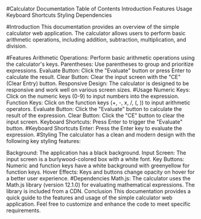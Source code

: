 
#Calculator Documentation
Table of Contents
Introduction
Features
Usage
Keyboard Shortcuts
Styling
Dependencies


#Introduction
This documentation provides an overview of the simple calculator web application. The calculator allows users to perform basic arithmetic operations, including addition, subtraction, multiplication, and division.

#Features 
Arithmetic Operations: Perform basic arithmetic operations using the calculator's keys.
Parentheses: Use parentheses to group and prioritize expressions.
Evaluate Button: Click the "Evaluate" button or press Enter to calculate the result.
Clear Button: Clear the input screen with the "CE" (Clear Entry) button.
Responsive Design: The calculator is designed to be responsive and work well on various screen sizes.
#Usage
Numeric Keys: Click on the numeric keys (0-9) to input numbers into the expression.
Function Keys: Click on the function keys (+, -, x, /, (, )) to input arithmetic operators.
Evaluate Button: Click the "Evaluate" button to calculate the result of the expression.
Clear Button: Click the "CE" button to clear the input screen.
Keyboard Shortcuts: Press Enter to trigger the "Evaluate" button.
#Keyboard Shortcuts 
Enter: Press the Enter key to evaluate the expression.
#Styling 
The calculator has a clean and modern design with the following key styling features:

Background: The application has a black background.
Input Screen: The input screen is a burlywood-colored box with a white font.
Key Buttons: Numeric and function keys have a white background with greenyellow for function keys.
Hover Effects: Keys and buttons change opacity on hover for a better user experience.
#Dependencies 
Math.js: The calculator uses the Math.js library (version 12.1.0) for evaluating mathematical expressions. The library is included from a CDN.
Conclusion
This documentation provides a quick guide to the features and usage of the simple calculator web application. Feel free to customize and enhance the code to meet specific requirements.
